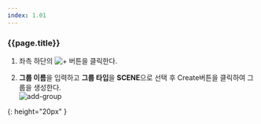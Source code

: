 ```yaml
---
index: 1.01
---
```

### {{page.title}}

1. 좌측 하단의 ![+][add-group-button] 버튼을 클릭한다.  

1. **그룹 이름**을 입력하고 **그룹 타입**을 **SCENE**으로 선택 후 Create버튼을 클릭하여 그룹을 생성한다.  
![add-group]

[add-group]: {{site.baseurl}}/assets/getting_started/add-group.png

[add-group-button]: {{site.baseurl}}/assets/getting_started/add-group-button.png
{: height="20px" }
